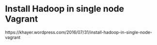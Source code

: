 <html>
<head></head>
<body>
<h1>Install Hadoop in single node Vagrant</h1>
<div>https://khayer.wordpress.com/2016/07/31/install-hadoop-in-single-node-vagrant</div>
</body>
</html>
